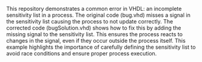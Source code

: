 This repository demonstrates a common error in VHDL: an incomplete sensitivity list in a process.  The original code (bug.vhd) misses a signal in the sensitivity list causing the process to not update correctly. The corrected code (bugSolution.vhd) shows how to fix this by adding the missing signal to the sensitivity list.  This ensures the process reacts to changes in the signal, even if they occur outside the process itself. This example highlights the importance of carefully defining the sensitivity list to avoid race conditions and ensure proper process execution.